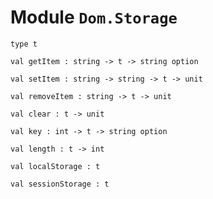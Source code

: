 # Module `Dom.Storage`
```
type t
```
```
val getItem : string -> t -> string option
```
```
val setItem : string -> string -> t -> unit
```
```
val removeItem : string -> t -> unit
```
```
val clear : t -> unit
```
```
val key : int -> t -> string option
```
```
val length : t -> int
```
```
val localStorage : t
```
```
val sessionStorage : t
```